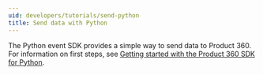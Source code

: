 ```yaml
---
uid: developers/tutorials/send-python
title: Send data with Python
---
```


The Python event SDK provides a simple way to send data to Product 360. 
For information on first steps, see [Getting started with the Product 360 SDK for Python](../../developers/downloads/tutorials/python.md).
